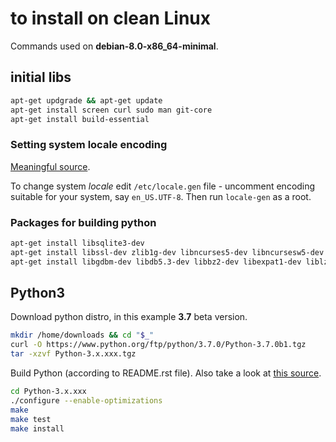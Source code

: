 # to install on clean Linux

Commands used on **debian-8.0-x86_64-minimal**.

## initial libs

```bash
apt-get updgrade && apt-get update
apt-get install screen curl sudo man git-core
apt-get install build-essential
```

### Setting system locale encoding

[Meaningful source](https://unix.stackexchange.com/a/269293).

To change system *locale* edit ``/etc/locale.gen`` file - uncomment encoding suitable for your system, say `en_US.UTF-8`.
Then run `locale-gen` as a root.

### Packages for building python

```bash
apt-get install libsqlite3-dev
apt-get install libssl-dev zlib1g-dev libncurses5-dev libncursesw5-dev libreadline-dev libsqlite3-dev
apt-get install libgdbm-dev libdb5.3-dev libbz2-dev libexpat1-dev liblzma-dev tk-dev
```

## Python3

Download python distro, in this example **3.7** beta version.

```bash
mkdir /home/downloads && cd "$_"
curl -O https://www.python.org/ftp/python/3.7.0/Python-3.7.0b1.tgz
tar -xzvf Python-3.x.xxx.tgz
```

Build Python (according to README.rst file). Also take a look at [this source](https://solarianprogrammer.com/2017/06/30/building-python-ubuntu-wsl-debian/).

```bash
cd Python-3.x.xxx
./configure --enable-optimizations
make
make test
make install
```
